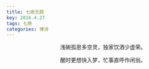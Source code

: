 ```yaml
---
title: 七绝无题
key: 2016.4.27
tags: 七绝
categories: 律诗
---
```


<p align="center">浅碗孤思多空灵，独家饮酒少虚荣。
</p>
<p align="center">醒时更想快入梦，忙事直呼作闲翁。
</p>
